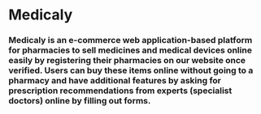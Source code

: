 # Medicaly

<h3><b>Medicaly</b> is an e-commerce web application-based platform for pharmacies to sell medicines and medical devices online easily by registering their pharmacies on our website once verified. Users can buy these items online without going to a pharmacy and have additional features by asking for prescription recommendations from experts (specialist doctors) online by filling out forms.<h3>
